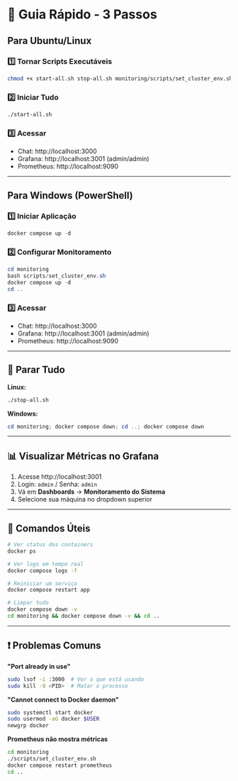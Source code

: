 # 🎯 Guia Rápido - 3 Passos

## Para Ubuntu/Linux

### 1️⃣ Tornar Scripts Executáveis
```bash
chmod +x start-all.sh stop-all.sh monitoring/scripts/set_cluster_env.sh
```

### 2️⃣ Iniciar Tudo
```bash
./start-all.sh
```

### 3️⃣ Acessar
- Chat: http://localhost:3000
- Grafana: http://localhost:3001 (admin/admin)
- Prometheus: http://localhost:9090

---

## Para Windows (PowerShell)

### 1️⃣ Iniciar Aplicação
```powershell
docker compose up -d
```

### 2️⃣ Configurar Monitoramento
```powershell
cd monitoring
bash scripts/set_cluster_env.sh
docker compose up -d
cd ..
```

### 3️⃣ Acessar
- Chat: http://localhost:3000
- Grafana: http://localhost:3001 (admin/admin)
- Prometheus: http://localhost:9090

---

## 🛑 Parar Tudo

**Linux:**
```bash
./stop-all.sh
```

**Windows:**
```powershell
cd monitoring; docker compose down; cd ..; docker compose down
```

---

## 📊 Visualizar Métricas no Grafana

1. Acesse http://localhost:3001
2. Login: `admin` / Senha: `admin`
3. Vá em **Dashboards** → **Monitoramento do Sistema**
4. Selecione sua máquina no dropdown superior

---

## 🔧 Comandos Úteis

```bash
# Ver status dos containers
docker ps

# Ver logs em tempo real
docker compose logs -f

# Reiniciar um serviço
docker compose restart app

# Limpar tudo
docker compose down -v
cd monitoring && docker compose down -v && cd ..
```

---

## ❗ Problemas Comuns

**"Port already in use"**
```bash
sudo lsof -i :3000  # Ver o que está usando
sudo kill -9 <PID>  # Matar o processo
```

**"Cannot connect to Docker daemon"**
```bash
sudo systemctl start docker
sudo usermod -aG docker $USER
newgrp docker
```

**Prometheus não mostra métricas**
```bash
cd monitoring
./scripts/set_cluster_env.sh
docker compose restart prometheus
cd ..
```
